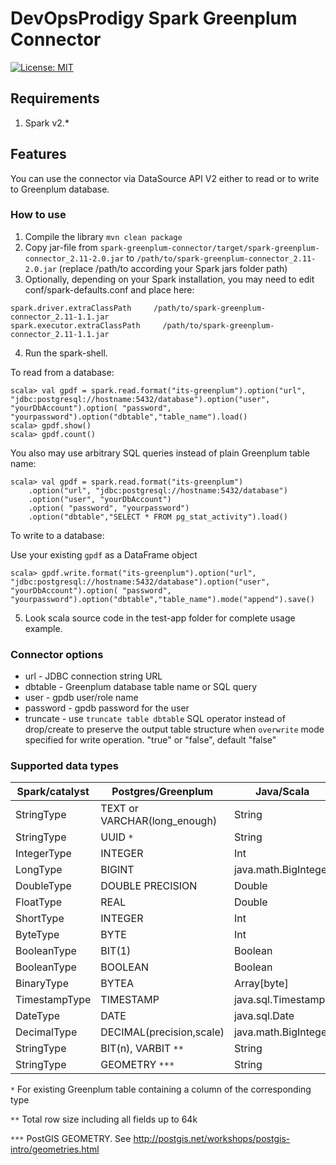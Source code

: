 # DevOpsProdigy Spark Greenplum Connector
[![License: MIT](https://img.shields.io/badge/License-MIT-yellow.svg)](https://opensource.org/licenses/MIT)


## Requirements

1. Spark v2.*

## Features

You can use the connector via DataSource API V2 either to read or to write to Greenplum database.

### How to use

1. Compile the library `mvn clean package`
2. Copy jar-file from `spark-greenplum-connector/target/spark-greenplum-connector_2.11-2.0.jar` to `/path/to/spark-greenplum-connector_2.11-2.0.jar` (replace /path/to according your Spark jars folder path)
3. Optionally, depending on your Spark installation, you may need to edit conf/spark-defaults.conf and place here:
```
spark.driver.extraClassPath     /path/to/spark-greenplum-connector_2.11-1.1.jar
spark.executor.extraClassPath     /path/to/spark-greenplum-connector_2.11-1.1.jar
```
4. Run the spark-shell.

To read from a database:
```
scala> val gpdf = spark.read.format("its-greenplum").option("url", "jdbc:postgresql://hostname:5432/database").option("user", "yourDbAccount").option( "password", "yourpassword").option("dbtable","table_name").load()
scala> gpdf.show()
scala> gpdf.count()
```

You also may use arbitrary SQL queries instead of plain Greenplum table name: 
```
scala> val gpdf = spark.read.format("its-greenplum")
    .option("url", "jdbc:postgresql://hostname:5432/database")
    .option("user", "yourDbAccount")
    .option( "password", "yourpassword")
    .option("dbtable","SELECT * FROM pg_stat_activity").load()
```

To write to a database:

Use your existing `gpdf` as a DataFrame object
```
scala> gpdf.write.format("its-greenplum").option("url", "jdbc:postgresql://hostname:5432/database").option("user", "yourDbAccount").option( "password", "yourpassword").option("dbtable","table_name").mode("append").save()
```

5. Look scala source code in the test-app folder for complete usage example.

### Connector options

 - url - JDBC connection string URL
 - dbtable - Greenplum database table name or SQL query
 - user - gpdb user/role name
 - password - gpdb password for the user
 - truncate - use `truncate table dbtable` SQL operator instead of drop/create to preserve the output table structure when `overwrite` mode specified for write operation. "true" or "false", default "false"


### Supported data types

|Spark/catalyst|Postgres/Greenplum          |Java/Scala          |
|--------------|----------------------------|--------------------|
|StringType    |TEXT or VARCHAR(long_enough)|String              |
|StringType    |UUID `*`                    |String              |
|IntegerType   |INTEGER                     |Int                 |
|LongType      |BIGINT                      |java.math.BigInteger|
|DoubleType    |DOUBLE PRECISION            |Double              |
|FloatType     |REAL                        |Double              |
|ShortType     |INTEGER                     |Int                 |
|ByteType      |BYTE                        |Int                 |
|BooleanType   |BIT(1)                      |Boolean             |
|BooleanType   |BOOLEAN                     |Boolean             |
|BinaryType    |BYTEA                       |Array[byte]         |
|TimestampType |TIMESTAMP                   |java.sql.Timestamp  |
|DateType      |DATE                        |java.sql.Date       |
|DecimalType   |DECIMAL(precision,scale)    |java.math.BigInteger|
|StringType    |BIT(n), VARBIT `**`         |String              |
|StringType    |GEOMETRY `***`              |String              |

 `*` For existing Greenplum table containing a column of the corresponding type
 
 `**`  Total row size including all fields up to 64k
 
 `***` PostGIS GEOMETRY. See http://postgis.net/workshops/postgis-intro/geometries.html
